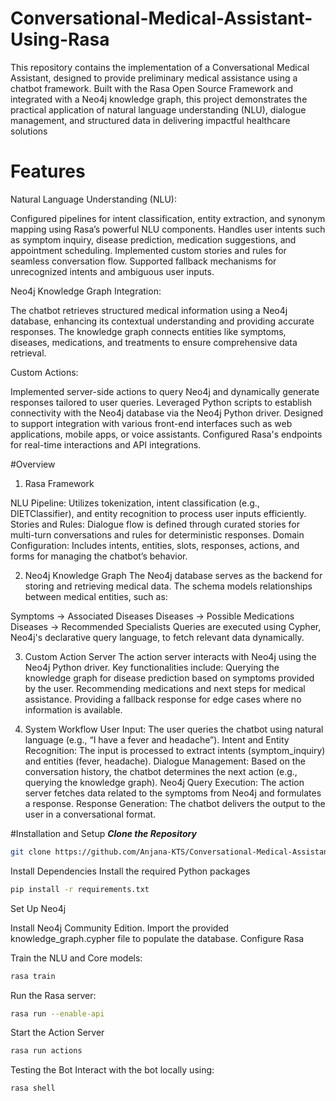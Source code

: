 # Conversational-Medical-Assistant-Using-Rasa
This repository contains the implementation of a Conversational Medical Assistant, designed to provide preliminary medical assistance using a chatbot framework. Built with the Rasa Open Source Framework and integrated with a Neo4j knowledge graph, this project demonstrates the practical application of natural language understanding (NLU), dialogue management, and structured data in delivering impactful healthcare solutions


# Features
Natural Language Understanding (NLU):

Configured pipelines for intent classification, entity extraction, and synonym mapping using Rasa’s powerful NLU components. Handles user intents such as symptom inquiry, disease prediction, medication suggestions, and appointment scheduling. Implemented custom stories and rules for seamless conversation flow. Supported fallback mechanisms for unrecognized intents and ambiguous user inputs.



Neo4j Knowledge Graph Integration:

The chatbot retrieves structured medical information using a Neo4j database, enhancing its contextual understanding and providing accurate responses. The knowledge graph connects entities like symptoms, diseases, medications, and treatments to ensure comprehensive data retrieval.



Custom Actions:

Implemented server-side actions to query Neo4j and dynamically generate responses tailored to user queries. Leveraged Python scripts to establish connectivity with the Neo4j database via the Neo4j Python driver. Designed to support integration with various front-end interfaces such as web applications, mobile apps, or voice assistants. Configured Rasa's endpoints for real-time interactions and API integrations.


#Overview
1. Rasa Framework

NLU Pipeline:
Utilizes tokenization, intent classification (e.g., DIETClassifier), and entity recognition to process user inputs efficiently.
Stories and Rules:
Dialogue flow is defined through curated stories for multi-turn conversations and rules for deterministic responses.
Domain Configuration:
Includes intents, entities, slots, responses, actions, and forms for managing the chatbot’s behavior.



2. Neo4j Knowledge Graph
The Neo4j database serves as the backend for storing and retrieving medical data. The schema models relationships between medical entities, such as:

Symptoms → Associated Diseases
Diseases → Possible Medications
Diseases → Recommended Specialists
Queries are executed using Cypher, Neo4j's declarative query language, to fetch relevant data dynamically.



3. Custom Action Server
The action server interacts with Neo4j using the Neo4j Python driver. Key functionalities include:
Querying the knowledge graph for disease prediction based on symptoms provided by the user.
Recommending medications and next steps for medical assistance.
Providing a fallback response for edge cases where no information is available.



4. System Workflow
User Input: The user queries the chatbot using natural language (e.g., “I have a fever and headache”).
Intent and Entity Recognition: The input is processed to extract intents (symptom_inquiry) and entities (fever, headache).
Dialogue Management: Based on the conversation history, the chatbot determines the next action (e.g., querying the knowledge graph).
Neo4j Query Execution: The action server fetches data related to the symptoms from Neo4j and formulates a response.
Response Generation: The chatbot delivers the output to the user in a conversational format.


#Installation and Setup
 ***Clone the Repository***
 ```bash
 git clone https://github.com/Anjana-KTS/Conversational-Medical-Assistant-Using-Rasa.git cd Conversational-Medical-Assistant-Using-Rasa
 ```

Install Dependencies
Install the required Python packages

 ```bash
pip install -r requirements.txt
 ```

Set Up Neo4j

Install Neo4j Community Edition.
Import the provided knowledge_graph.cypher file to populate the database.
Configure Rasa

Train the NLU and Core models:
 ```bash
rasa train
 ```
Run the Rasa server:
 ```bash
rasa run --enable-api  
 ```
Start the Action Server

 ```bash
rasa run actions  
 ```
Testing the Bot
Interact with the bot locally using:

 ```bash
rasa shell  
 ```
